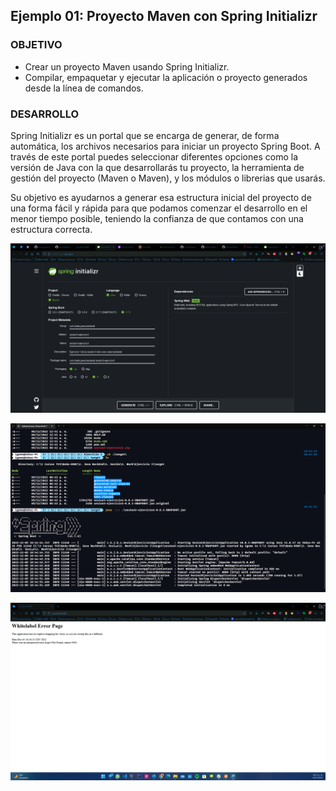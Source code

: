 ## Ejemplo 01: Proyecto Maven con Spring Initializr

### OBJETIVO

- Crear un proyecto Maven usando Spring Initializr.
- Compilar, empaquetar y ejecutar la aplicación o proyecto generados desde la línea de comandos.

### DESARROLLO

Spring Initializr es un portal que se encarga de generar, de forma automática, los archivos necesarios para iniciar un proyecto Spring Boot. A través de este portal puedes seleccionar diferentes opciones como la versión de Java con la que desarrollarás tu proyecto, la herramienta de gestión del proyecto (Maven o Maven), y los módulos o librerias que usarás.

Su objetivo es ayudarnos a generar esa estructura inicial del proyecto de una forma fácil y rápida para que podamos comenzar el desarrollo en el menor tiempo posible, teniendo la confianza de que contamos con una estructura correcta.

![Evidencia 1](./Evidencia0.png)

![Evidencia 2](./Evidencia1.png)

![Evidencia 3](./Evidencia2.png)

